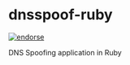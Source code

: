 dnsspoof-ruby
=============

[![endorse](http://api.coderwall.com/koralarts/endorsecount.png)](http://coderwall.com/koralarts)

DNS Spoofing application in Ruby